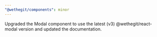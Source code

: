 ```yaml
---
"@wethegit/components": minor
---
```


Upgraded the Modal component to use the latest (v3) @wethegit/react-modal version and updated the documentation.
